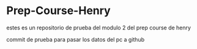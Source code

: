 # Prep-Course-Henry
estes es un repositorio de prueba del modulo 2 del prep course de henry


commit de prueba para pasar los datos del   pc a github